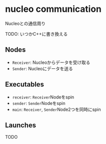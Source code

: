 # nucleo communication

Nucleoとの通信周り

TODO: いつかC++に書き換える

## Nodes

- `Receiver`: Nucleoからデータを受け取る
- `Sender`: Nucleoにデータを送る

## Executables

- `receiver`: `Receiver`Nodeをspin
- `sender`: `Sender`Nodeをspin
- `main`: `Receiver`, `Sender`Node2つを同時にspin

## Launches

TODO
